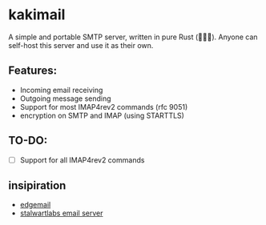 # kakimail

A simple and portable SMTP server, written in pure Rust (🚀🚀🚀). Anyone can self-host this server and use it as their own.

## Features:

- Incoming email receiving
- Outgoing message sending
- Support for most IMAP4rev2 commands (rfc 9051)
- encryption on SMTP and IMAP (using STARTTLS) 


## TO-DO:
- [ ] Support for all IMAP4rev2 commands


## insipiration
- [edgemail](https://github.com/psarna/edgemail)
- [stalwartlabs email server](https://github.com/stalwartlabs/mail-server)

